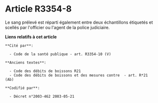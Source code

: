 # Article R3354-8

Le sang prélevé est réparti également entre deux échantillons étiquetés et scellés par l'officier ou l'agent de la police
judiciaire.

**Liens relatifs à cet article**

	**Cité par**:

	  - Code de la santé publique - art. R3354-10 (V)

	**Anciens textes**:

	  - Code des débits de boissons R21
	  - Code des débits de boissons et des mesures contre  - art. R*21 (Ab)

	**Codifié par**:

	  - Décret n°2003-462 2003-05-21

